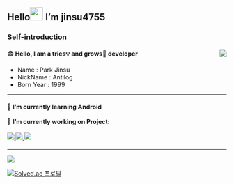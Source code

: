 <h2>Hello<img src="https://raw.githubusercontent.com/MartinHeinz/MartinHeinz/master/wave.gif" width="30px"> I’m jinsu4755 </h2>


### Self-introduction
<h4>
	<span>😊 Hello, I am a tries💡 and grows🌱 developer
	<a href="https://hits.seeyoufarm.com"><img align="right" src="https://hits.seeyoufarm.com/api/count/incr/badge.svg?url=https%3A%2F%2Fgithub.com%2Fjinsu4755&count_bg=%2379C83D&title_bg=%23555555&icon=&icon_color=%23E7E7E7&title=hits&edge_flat=false"/></a>
</h3>

- Name : Park Jinsu
- NickName : Antilog
- Born Year : 1999

<hr>
<h4>
	<span>🌱 I’m currently learning Android</span></br></br>
	<span>🔭 I’m currently working on Project:</span></br></br>
	<a href="https://github.com/placepic/placepic_android">
		<img src="https://github-readme-stats.vercel.app/api/pin/?username=placepic&repo=placepic_android&theme=dracula"/>
	</a>
	<a href="https://github.com/team-nutee/NUTEE-Android">
		<img src="https://github-readme-stats.vercel.app/api/pin/?username=team-nutee&repo=NUTEE-Android&theme=dracula"/>
	</a>
	<a href="https://github.com/nneaning/meaning_Android">
		<img src="https://github-readme-stats.vercel.app/api/pin/?username=nneaning&repo=meaning_Android&theme=dracula"/>
	</a>
	
	
</h4>
<hr>
<div>
	<img src="https://github-readme-stats.vercel.app/api?username=jinsu4755&show_icons=true&count_private=true&theme=dracula"/>
</div>

[![Solved.ac
프로필](http://mazassumnida.wtf/api/v2/generate_badge?boj=jinsu4755)](https://solved.ac/jinsu4755)


<!--
**jinsu4755/jinsu4755** is a ✨ _special_ ✨ repository because its `README.md` (this file) appears on your GitHub profile.

Here are some ideas to get you started:

- 🔭 I’m currently working on ...
- 🌱 I’m currently learning ...
- 👯 I’m looking to collaborate on ...
- 🤔 I’m looking for help with ...
- 💬 Ask me about ...
- 📫 How to reach me: ...
- 😄 Pronouns: ...
- ⚡ Fun fact: ...
-->
